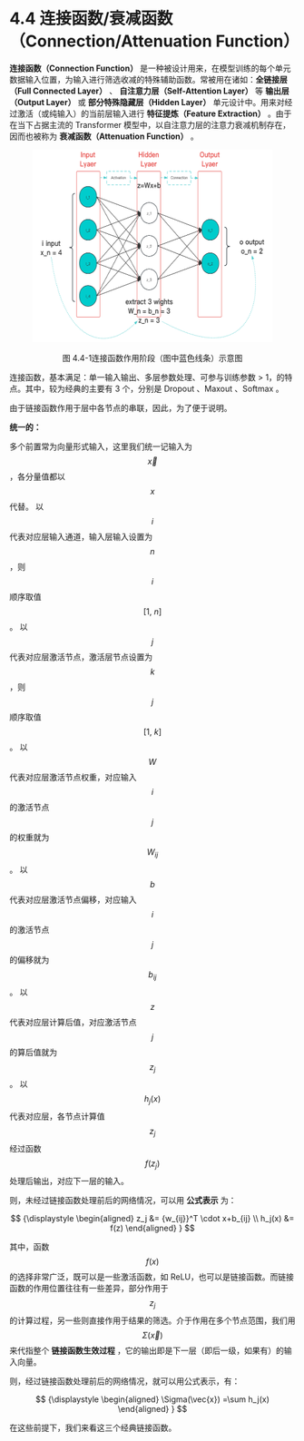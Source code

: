 
# 4.4 连接函数/衰减函数（Connection/Attenuation Function）

**连接函数（Connection Function）** 是一种被设计用来，在模型训练的每个单元数据输入位置，为输入进行筛选收减的特殊辅助函数。常被用在诸如：**全链接层（Full Connected Layer）** 、 **自注意力层（Self-Attention Layer）** 等 **输出层（Output Layer）** 或 **部分特殊隐藏层（Hidden Layer）** 单元设计中。用来对经过激活（或纯输入）的当前层输入进行 **特征提炼（Feature Extraction）** 。由于在当下占据主流的 Transformer 模型中，以自注意力层的注意力衰减机制存在，因而也被称为 **衰减函数（Attenuation Function）** 。

<center>
<figure>
   <img  
      width = "500" height = "340"
      src="../../Pictures/Neuron_3.png" alt="">
    <figcaption>
      <p>图 4.4-1连接函数作用阶段（图中蓝色线条）示意图</p>
   </figcaption>
</figure>
</center>

连接函数，基本满足：单一输入输出、多层参数处理、可参与训练参数 > 1，的特点。其中，较为经典的主要有 3 个，分别是 Dropout 、Maxout 、Softmax 。

由于链接函数作用于层中各节点的串联，因此，为了便于说明。

**统一的：**

多个前置常为向量形式输入，这里我们统一记输入为 $$\vec{x}$$ ，各分量值都以 $$x$$ 代替。
以 $$i$$ 代表对应层输入通道，输入层输入设置为 $$n$$ ，则 $$i$$ 顺序取值 $$[ 1,\ n]$$ 。
以 $$j$$ 代表对应层激活节点，激活层节点设置为 $$k$$ ，则 $$j$$ 顺序取值 $$[ 1,\ k]$$ 。
以 $$W$$ 代表对应层激活节点权重，对应输入 $$i$$ 的激活节点 $$j$$ 的权重就为 $$W_{ij}$$ 。
以 $$b$$ 代表对应层激活节点偏移，对应输入 $$i$$ 的激活节点 $$j$$ 的偏移就为 $$b_{ij}$$ 。
以 $$z$$ 代表对应层计算后值，对应激活节点 $$j$$ 的算后值就为 $$z_j$$ 。
以 $$h_j(x)$$ 代表对应层，各节点计算值 $$z_j$$ 经过函数 $$f(z_j)$$ 处理后输出，对应下一层的输入。

则，未经过链接函数处理前后的网络情况，可以用 **公式表示** 为：

$$
{\displaystyle 
 \begin{aligned}
   z_j &= {w_{ij}}^T \cdot x+b_{ij} \\
   h_j(x) &= f(z)
 \end{aligned}
}
$$

其中，函数 $$f(x)$$ 的选择非常广泛，既可以是一些激活函数，如 ReLU，也可以是链接函数。而链接函数的作用位置往往有一些差异，部分作用于 $$z_j$$ 的计算过程，另一些则直接作用于结果的筛选。介于作用在多个节点范围，我们用 $$\Sigma(\vec{x})$$ 来代指整个 **链接函数生效过程** ，它的输出即是下一层（即后一级，如果有）的输入向量。

则，经过链接函数处理前后的网络情况，就可以用公式表示，有：

$$
{\displaystyle 
 \begin{aligned}
   \Sigma(\vec{x}) =\sum h_j(x) 
 \end{aligned}
}
$$

在这些前提下，我们来看这三个经典链接函数。


[ref]: References_4.md